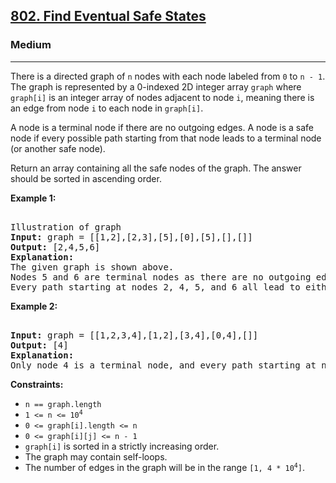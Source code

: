 ### <h2><a href="https://leetcode.com/problems/find-eventual-safe-states/">802. Find Eventual Safe States</a></h2>  
<h3>Medium</h3>  
<hr>  
<div>  
<p>There is a directed graph of <code>n</code> nodes with each node labeled from <code>0</code> to <code>n - 1</code>. The graph is represented by a 0-indexed 2D integer array <code>graph</code> where <code>graph[i]</code> is an integer array of nodes adjacent to node <code>i</code>, meaning there is an edge from node <code>i</code> to each node in <code>graph[i]</code>.</p>  

<p>A node is a terminal node if there are no outgoing edges. A node is a safe node if every possible path starting from that node leads to a terminal node (or another safe node).</p>  

<p>Return an array containing all the safe nodes of the graph. The answer should be sorted in ascending order.</p>  

<p><strong>Example 1:</strong></p>  
<pre>  
Illustration of graph  
<strong>Input:</strong> graph = [[1,2],[2,3],[5],[0],[5],[],[]]  
<strong>Output:</strong> [2,4,5,6]  
<strong>Explanation:</strong>  
The given graph is shown above.  
Nodes 5 and 6 are terminal nodes as there are no outgoing edges from either of them.  
Every path starting at nodes 2, 4, 5, and 6 all lead to either node 5 or 6.  
</pre>  

<p><strong>Example 2:</strong></p>  
<pre>  
<strong>Input:</strong> graph = [[1,2,3,4],[1,2],[3,4],[0,4],[]]  
<strong>Output:</strong> [4]  
<strong>Explanation:</strong>  
Only node 4 is a terminal node, and every path starting at node 4 leads to node 4.  
</pre>  

<p><strong>Constraints:</strong></p>  
<ul>  
<li><code>n == graph.length</code></li>  
<li><code>1 <= n <= 10<sup>4</sup></code></li>  
<li><code>0 <= graph[i].length <= n</code></li>  
<li><code>0 <= graph[i][j] <= n - 1</code></li>  
<li><code>graph[i]</code> is sorted in a strictly increasing order.</li>  
<li>The graph may contain self-loops.</li>  
<li>The number of edges in the graph will be in the range <code>[1, 4 * 10<sup>4</sup>]</code>.</li>  
</ul>  
</div>  
